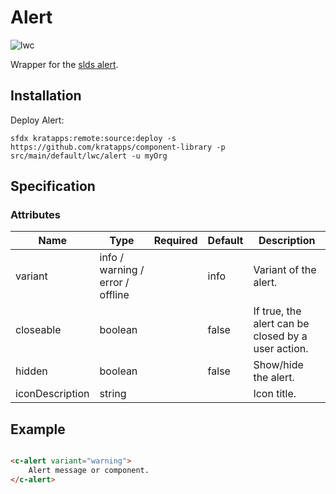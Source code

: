 # Alert

![lwc](https://img.shields.io/badge/lwc-blue)

Wrapper for the [slds alert](https://www.lightningdesignsystem.com/components/alert/).

## Installation

Deploy Alert:

```
sfdx kratapps:remote:source:deploy -s https://github.com/kratapps/component-library -p src/main/default/lwc/alert -u myOrg
```

## Specification

### Attributes

| Name            | Type                                | Required | Default | Description                                        |
|-----------------|-------------------------------------|----------|---------|----------------------------------------------------|
| variant         | info / warning / error / offline    |          | info    | Variant of the alert.                              |
| closeable       | boolean                             |          | false   | If true, the alert can be closed by a user action. |
| hidden          | boolean                             |          | false   | Show/hide the alert.                               |
| iconDescription | string                              |          |         | Icon title.                                        |

## Example

```html

<c-alert variant="warning">
    Alert message or component.
</c-alert>
```
